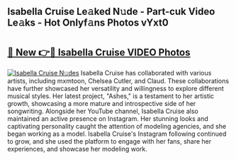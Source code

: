 ## Isabella Cruise Le𝚊ked N𝚞de - Part-cuk Video Le𝚊ks - Hot Onlyf𝚊ns Photos vYxt0

# <h2><a href="http://ab2121.deff.icu/?id=Isabella+Cruise">🔗 New 👉🔴 Isabella Cruise VIDEO Photos</a></h2>

[![Isabella Cruise N𝚞des](https://i.imgur.com/rIISA9y.gif)](http://ab2121.deff.icu/?id=Isabella+Cruise)
Isabella Cruise has collaborated with various artists, including mxmtoon, Chelsea Cutler, and Claud. These collaborations have further showcased her versatility and willingness to explore different musical styles. Her latest project, "Ashes," is a testament to her artistic growth, showcasing a more mature and introspective side of her songwriting. Alongside her YouTube channel, Isabella Cruise also maintained an active presence on Instagram. Her stunning looks and captivating personality caught the attention of modeling agencies, and she began working as a model. Isabella Cruise's Instagram following continued to grow, and she used the platform to engage with her fans, share her experiences, and showcase her modeling work.
